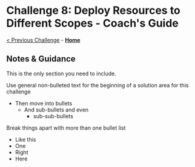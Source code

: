 # Challenge 8: Deploy Resources to Different Scopes - Coach's Guide

[< Previous Challenge](./Solution-07.md) - **[Home](./README.md)**

## Notes & Guidance
This is the only section you need to include.

Use general non-bulleted text for the beginning of a solution area for this challenge
- Then move into bullets
    - And sub-bullets and even
        - sub-sub-bullets

Break things apart with more than one bullet list
- Like this 
- One
- Right
- Here
